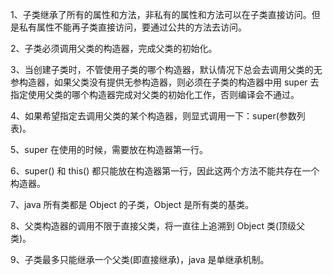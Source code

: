 
1、子类继承了所有的属性和方法，非私有的属性和方法可以在子类直接访问。但是私有属性不能再子类直接访问，要通过公共的方法去访问。

2、子类必须调用父类的构造器，完成父类的初始化。

3、当创建子类时，不管使用子类的哪个构造器，默认情况下总会去调用父类的无参构造器，如果父类没有提供无参构造器，则必须在子类的构造器中用 super 去指定使用父类的哪个构造器完成对父类的初始化工作，否则编译会不通过。

4、如果希望指定去调用父类的某个构造器，则显式调用一下：super(参数列表)。

5、super 在使用的时候，需要放在构造器第一行。

6、super() 和 this() 都只能放在构造器第一行，因此这两个方法不能共存在一个构造器。

7、java 所有类都是 Object 的子类，Object 是所有类的基类。

8、父类构造器的调用不限于直接父类，将一直往上追溯到 Object 类(顶级父类)。

9、子类最多只能继承一个父类(即直接继承)，java 是单继承机制。

